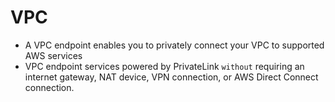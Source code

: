 # VPC
- A VPC endpoint enables you to privately connect your VPC to supported AWS services
- VPC endpoint services powered by PrivateLink ```without``` requiring an internet gateway, NAT device, VPN connection, or AWS Direct Connect connection.
